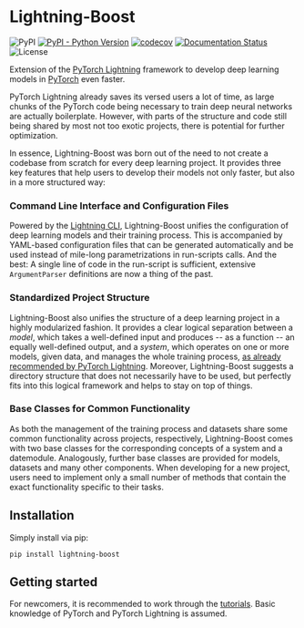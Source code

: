 # Lightning-Boost

![PyPI](https://img.shields.io/pypi/v/lightning-boost)
[![PyPI - Python Version](https://img.shields.io/pypi/pyversions/lightning-boost)](https://pypi.org/project/lightning-boost/)
[![codecov](https://codecov.io/gh/f-lair/lightning-boost/branch/main/graph/badge.svg?token=EMWBCHT0G3)](https://codecov.io/gh/f-lair/lightning-boost)
[![Documentation Status](https://readthedocs.org/projects/lightning-boost/badge/?version=latest)](https://lightning-boost.readthedocs.io/en/latest/?badge=latest)
![License](https://img.shields.io/github/license/f-lair/lightning-boost)

Extension of the [PyTorch Lightning](https://lightning.ai/docs/pytorch/stable/) framework to develop deep learning models in [PyTorch](https://pytorch.org/) even faster.

PyTorch Lightning already saves its versed users a lot of time, as large chunks of the PyTorch code being necessary to train deep neural networks are actually boilerplate.
However, with parts of the structure and code still being shared by most not too exotic projects, there is potential for further optimization.

In essence, Lightning-Boost was born out of the need to not create a codebase from scratch for every deep learning project.
It provides three key features that help users to develop their models not only faster, but also in a more structured way:

### Command Line Interface and Configuration Files

Powered by the [Lightning CLI](https://lightning.ai/docs/pytorch/stable/cli/lightning_cli.html), Lightning-Boost unifies the configuration of deep learning models and their training process. This is accompanied by YAML-based configuration files that can be generated automatically and be used instead of mile-long parametrizations in run-scripts calls.
And the best: A single line of code in the run-script is sufficient, extensive `ArgumentParser` definitions are now a thing of the past.

### Standardized Project Structure

Lightning-Boost also unifies the structure of a deep learning project in a highly modularized fashion. It provides a clear logical separation between a *model*, which takes a well-defined input and produces -- as a function -- an equally well-defined output, and a *system*, which operates on one or more models, given data, and manages the whole training process, [as already recommended by PyTorch Lightning](https://lightning.ai/docs/pytorch/stable/starter/style_guide.html). Moreover, Lightning-Boost suggests a directory structure that does not necessarily have to be used, but perfectly fits into this logical framework and helps to stay on top of things.

### Base Classes for Common Functionality

As both the management of the training process and datasets share some common functionality across projects, respectively, Lightning-Boost comes with two base classes for the corresponding concepts of a system and a datemodule. Analogously, further base classes are provided for models, datasets and many other components. When developing for a new project, users need to implement only a small number of methods that contain the exact functionality specific to their tasks.

## Installation

Simply install via pip:

```
pip install lightning-boost
```

## Getting started


For newcomers, it is recommended to work through the [tutorials](https://lightning-boost.readthedocs.io/en/latest/tutorials/). Basic knowledge of PyTorch and PyTorch Lightning is assumed.
